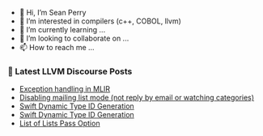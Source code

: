 - 👋 Hi, I’m Sean Perry
- 👀 I’m interested in compilers (c++, COBOL, llvm)
- 🌱 I’m currently learning ...
- 💞️ I’m looking to collaborate on ...
- 📫 How to reach me ...

<!---
s66perry/s66perry is a ✨ special ✨ repository because its `README.md` (this file) appears on your GitHub profile.
You can click the Preview link to take a look at your changes.
--->
### 📕 Latest LLVM Discourse Posts

<!-- DISCOURSE-LLVM:START -->
- [Exception handling in MLIR](https://llvm.discourse.group/t/exception-handling-in-mlir/6011/7)
- [Disabling mailing list mode &lpar;not reply by email or watching categories&rpar;](https://llvm.discourse.group/t/disabling-mailing-list-mode-not-reply-by-email-or-watching-categories/6022/1)
- [Swift Dynamic Type ID Generation](https://llvm.discourse.group/t/swift-dynamic-type-id-generation/6006/8)
- [Swift Dynamic Type ID Generation](https://llvm.discourse.group/t/swift-dynamic-type-id-generation/6006/7)
- [List of Lists Pass Option](https://llvm.discourse.group/t/list-of-lists-pass-option/5950/2)
<!-- DISCOURSE-LLVM:END -->
